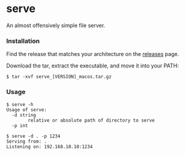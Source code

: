 # serve
An almost offensively simple file server.

### Installation

Find the release that matches your architecture on the [releases](https://github.com/codingconcepts/serve/releases) page.

Download the tar, extract the executable, and move it into your PATH:

```
$ tar -xvf serve_[VERSION]_macos.tar.gz
```

### Usage
```
$ serve -h
Usage of serve:
  -d string
        relative or absolute path of directory to serve
  -p int

$ serve -d . -p 1234
Serving from: .
Listening on: 192.168.10.10:1234
```